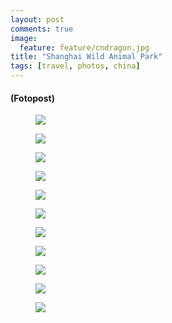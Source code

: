 ```yaml
---
layout: post
comments: true
image: 
  feature: feature/cndragon.jpg
title: "Shanghai Wild Animal Park"
tags: [travel, photos, china]
---
```


#### (Fotopost)

<figure>
	<a href="{{ site.url }}/images/p/2012_china/animalpark/P9230463.jpg"><img src="{{ site.url }}/images/p/2012_china/animalpark/P9230463_tn.jpg"></a>
	<figcaption></figcaption>
</figure>
<figure>
	<a href="{{ site.url }}/images/p/2012_china/animalpark/P9230524.jpg"><img src="{{ site.url }}/images/p/2012_china/animalpark/P9230524_tn.jpg"></a>
	<figcaption></figcaption>
</figure>
<figure>
	<a href="{{ site.url }}/images/p/2012_china/animalpark/P9230435.jpg"><img src="{{ site.url }}/images/p/2012_china/animalpark/P9230435_tn.jpg"></a>
	<figcaption></figcaption>
</figure>
<figure>
	<a href="{{ site.url }}/images/p/2012_china/animalpark/P9230523.jpg"><img src="{{ site.url }}/images/p/2012_china/animalpark/P9230523_tn.jpg"></a>
	<figcaption></figcaption>
</figure>
<figure>
	<a href="{{ site.url }}/images/p/2012_china/animalpark/P9230530.jpg"><img src="{{ site.url }}/images/p/2012_china/animalpark/P9230530_tn.jpg"></a>
	<figcaption></figcaption>
</figure>
<figure>
	<a href="{{ site.url }}/images/p/2012_china/animalpark/P9230482.jpg"><img src="{{ site.url }}/images/p/2012_china/animalpark/P9230482_tn.jpg"></a>
	<figcaption></figcaption>
</figure>
<figure>
	<a href="{{ site.url }}/images/p/2012_china/animalpark/P9230466.jpg"><img src="{{ site.url }}/images/p/2012_china/animalpark/P9230466_tn.jpg"></a>
	<figcaption></figcaption>
</figure>
<figure>
	<a href="{{ site.url }}/images/p/2012_china/animalpark/P9230449.jpg"><img src="{{ site.url }}/images/p/2012_china/animalpark/P9230449_tn.jpg"></a>
	<figcaption></figcaption>
</figure>
<figure>
	<a href="{{ site.url }}/images/p/2012_china/animalpark/P9230474.jpg"><img src="{{ site.url }}/images/p/2012_china/animalpark/P9230474_tn.jpg"></a>
	<figcaption></figcaption>
</figure>
<figure>
	<a href="{{ site.url }}/images/p/2012_china/animalpark/P9230494.jpg"><img src="{{ site.url }}/images/p/2012_china/animalpark/P9230494_tn.jpg"></a>
	<figcaption></figcaption>
</figure>
<figure>
	<a href="{{ site.url }}/images/p/2012_china/animalpark/P9230528.jpg"><img src="{{ site.url }}/images/p/2012_china/animalpark/P9230528_tn.jpg"></a>
	<figcaption></figcaption>
</figure>
